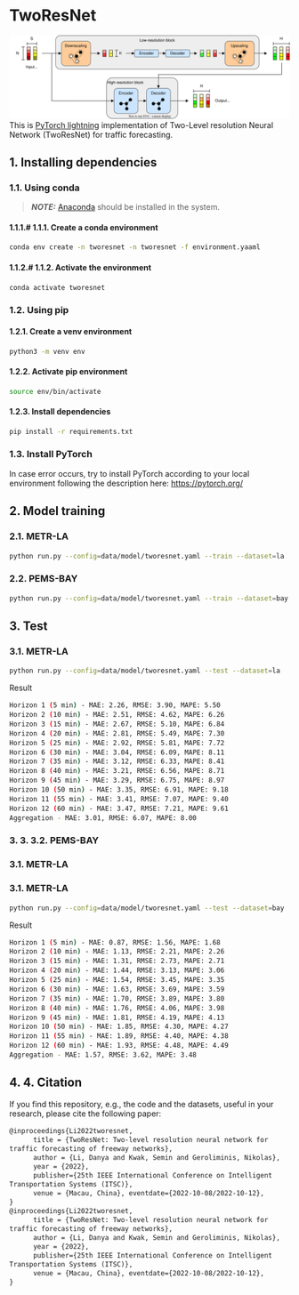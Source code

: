 # TwoResNet

![Alt text](./figs/tworesnet.svg)
This is [PyTorch lightning](https://www.pytorchlightning.ai) implementation of Two-Level resolution Neural Network (TwoResNet) for traffic forecasting.

## 1. Installing dependencies

### 1.1. Using conda

> **_NOTE:_** [Anaconda](https://docs.anaconda.com/anaconda/install/index.html) should be installed in the system.

#### 1.1.1.# 1.1.1. Create a conda environment

```bash
conda env create -n tworesnet -n tworesnet -f environment.yaaml
```

#### 1.1.2.# 1.1.2. Activate the environment

```bash
conda activate tworesnet
```

### 1.2. Using pip

#### 1.2.1. Create a venv environment

```bash
python3 -m venv env
```

#### 1.2.2. Activate pip environment

```bash
source env/bin/activate
```

#### 1.2.3. Install dependencies

```bash
pip install -r requirements.txt
```

### 1.3. Install PyTorch

In case error occurs, try to install PyTorch according to your local environment following the description here:
<https://pytorch.org/>

## 2. Model training

### 2.1. METR-LA

```bash
python run.py --config=data/model/tworesnet.yaml --train --dataset=la
```

### 2.2. PEMS-BAY

```bash
python run.py --config=data/model/tworesnet.yaml --train --dataset=bay
```

## 3. Test

### 3.1. METR-LA

```bash
python run.py --config=data/model/tworesnet.yaml --test --dataset=la
```

Result

```bash
Horizon 1 (5 min) - MAE: 2.26, RMSE: 3.90, MAPE: 5.50
Horizon 2 (10 min) - MAE: 2.51, RMSE: 4.62, MAPE: 6.26
Horizon 3 (15 min) - MAE: 2.67, RMSE: 5.10, MAPE: 6.84
Horizon 4 (20 min) - MAE: 2.81, RMSE: 5.49, MAPE: 7.30
Horizon 5 (25 min) - MAE: 2.92, RMSE: 5.81, MAPE: 7.72
Horizon 6 (30 min) - MAE: 3.04, RMSE: 6.09, MAPE: 8.11
Horizon 7 (35 min) - MAE: 3.12, RMSE: 6.33, MAPE: 8.41
Horizon 8 (40 min) - MAE: 3.21, RMSE: 6.56, MAPE: 8.71
Horizon 9 (45 min) - MAE: 3.29, RMSE: 6.75, MAPE: 8.97
Horizon 10 (50 min) - MAE: 3.35, RMSE: 6.91, MAPE: 9.18
Horizon 11 (55 min) - MAE: 3.41, RMSE: 7.07, MAPE: 9.40
Horizon 12 (60 min) - MAE: 3.47, RMSE: 7.21, MAPE: 9.61
Aggregation - MAE: 3.01, RMSE: 6.07, MAPE: 8.00
```

### 3. 3. 3.2. PEMS-BAY

### 3.1. METR-LA

### 3.1. METR-LA

```bash
python run.py --config=data/model/tworesnet.yaml --test --dataset=bay
```

Result

```bash
Horizon 1 (5 min) - MAE: 0.87, RMSE: 1.56, MAPE: 1.68
Horizon 2 (10 min) - MAE: 1.13, RMSE: 2.21, MAPE: 2.26
Horizon 3 (15 min) - MAE: 1.31, RMSE: 2.73, MAPE: 2.71
Horizon 4 (20 min) - MAE: 1.44, RMSE: 3.13, MAPE: 3.06
Horizon 5 (25 min) - MAE: 1.54, RMSE: 3.45, MAPE: 3.35
Horizon 6 (30 min) - MAE: 1.63, RMSE: 3.69, MAPE: 3.59
Horizon 7 (35 min) - MAE: 1.70, RMSE: 3.89, MAPE: 3.80
Horizon 8 (40 min) - MAE: 1.76, RMSE: 4.06, MAPE: 3.98
Horizon 9 (45 min) - MAE: 1.81, RMSE: 4.19, MAPE: 4.13
Horizon 10 (50 min) - MAE: 1.85, RMSE: 4.30, MAPE: 4.27
Horizon 11 (55 min) - MAE: 1.89, RMSE: 4.40, MAPE: 4.38
Horizon 12 (60 min) - MAE: 1.93, RMSE: 4.48, MAPE: 4.49
Aggregation - MAE: 1.57, RMSE: 3.62, MAPE: 3.48
```

## 4. 4. Citation

If you find this repository, e.g., the code and the datasets, useful in your research, please cite the following paper:

```citation
@inproceedings{Li2022tworesnet,
      title = {TwoResNet: Two-level resolution neural network for traffic forecasting of freeway networks},
      author = {Li, Danya and Kwak, Semin and Geroliminis, Nikolas},
      year = {2022},
      publisher={25th IEEE International Conference on Intelligent Transportation Systems (ITSC)},
      venue = {Macau, China}, eventdate={2022-10-08/2022-10-12},
}
@inproceedings{Li2022tworesnet,
      title = {TwoResNet: Two-level resolution neural network for traffic forecasting of freeway networks},
      author = {Li, Danya and Kwak, Semin and Geroliminis, Nikolas},
      year = {2022},
      publisher={25th IEEE International Conference on Intelligent Transportation Systems (ITSC)},
      venue = {Macau, China}, eventdate={2022-10-08/2022-10-12},
}
```
